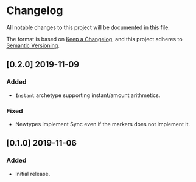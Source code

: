# Changelog
All notable changes to this project will be documented in this file.

The format is based on [Keep a Changelog][1], and this project adheres to [Semantic Versioning][2].

## [0.2.0] 2019-11-09
### Added
 - `Instant` archetype supporting instant/amount arithmetics.

### Fixed
 - Newtypes implement Sync even if the markers does not implement it.

## [0.1.0] 2019-11-06
### Added
 - Initial release.

[1]: https://keepachangelog.com/en/1.0.0/
[2]: https://semver.org/spec/v2.0.0.html
